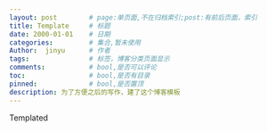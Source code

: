 ```yaml
---
layout: post        # page:单页面,不在归档索引;post:有前后页面，索引
title: Template     # 标题
date: 2000-01-01    # 日期
categories:         # 集合,暂未使用
Author:  jinyu      # 作者
tags:               # 标签，博客分类页面显示
comments:           # bool,是否可以评论
toc:                # bool,是否有目录
pinned:             # bool,是否置顶
description: 为了方便之后的写作，建了这个博客模板
---
```


Templated

<!-- more -->

